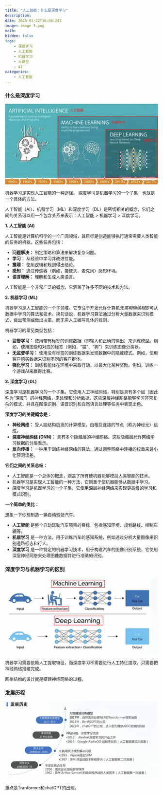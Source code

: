 ```yaml
---
title: "人工智能：什么是深度学习"
description: 
date: 2025-01-22T16:06:24Z
image: image-3.png
math: 
hidden: false
tags: 
    - 深度学习
    - 人工智能
    - 机器学习
    - 大模型
    - AI
categories:
    - 人工智能
---
```

### 什么是深度学习
![深度学习对比](image-3.png)

机器学习是实现人工智能的一种途径。
深度学习是机器学习的一个子集，也就是一个具体的方法。

人工智能（AI）、机器学习（ML）和深度学习（DL）是密切相关的概念，它们之间的关系可以用一个包含关系来表示：人工智能 > 机器学习 > 深度学习。

**1. 人工智能 (AI)**

人工智能是计算机科学的一个广阔领域，其目标是创造能够执行通常需要人类智能的任务的机器。这些任务包括：

- **问题解决：** 制定策略和算法来解决复杂问题。
- **学习：** 从经验中学习并改进性能。
- **推理：** 使用逻辑和规则得出结论。
- **感知：** 通过传感器（例如，摄像头、麦克风）感知环境。
- **语言理解：** 理解和生成人类语言。

人工智能是一个非常广泛的概念，它涵盖了许多不同的技术和方法。

**2. 机器学习 (ML)**

机器学习是人工智能的一个子领域。它专注于开发允许计算机*无需明确编程*即可从数据中学习的算法和技术。换句话说，机器学习算法通过分析大量数据来识别模式、做出预测或做出决策，而无需人工编写具体的规则。

机器学习的常见类型包括：

- **监督学习：** 使用带有标签的训练数据（即输入和正确的输出）来训练模型。例如，使用图像和对应的标签（例如，“猫”、“狗”）来训练图像分类器。
- **无监督学习：** 使用没有标签的训练数据来发现数据中的隐藏模式。例如，使用客户购买数据来识别不同的客户群体。
- **强化学习：** 训练智能体在环境中采取行动，以最大化某种奖励。例如，训练一个游戏AI来赢得比赛。

**3. 深度学习 (DL)**

深度学习是机器学习的一个子集。它使用人工神经网络，特别是具有多个层（因此称为“深度”）的神经网络，来处理和分析数据。这些深层神经网络能够学习非常复杂的模式，并且在图像识别、语音识别和自然语言处理等任务中表现出色。

**深度学习的关键概念是：**

- **神经网络：** 受人脑结构启发的计算模型，由相互连接的节点（称为神经元）组成。
- **深度神经网络 (DNN)：** 具有多个隐藏层的神经网络。这些隐藏层允许网络学习数据的分层表示。
- **反向传播：** 一种用于训练神经网络的算法，通过调整网络中连接的权重来最小化预测误差。

**它们之间的关系总结：**

- 人工智能是一个总体的概念，涵盖了所有使机器能够模拟人类智能的技术。
- 机器学习是实现人工智能的一种方法，它侧重于使机器能够从数据中学习。
- 深度学习是机器学习的一个子集，它使用深层神经网络来实现更高级的学习和模式识别。

**一个简单的类比：**

想象一下你想制造一辆自动驾驶汽车。

- **人工智能** 是整个自动驾驶汽车项目的目标，包括感知环境、规划路线、控制车辆等。
- **机器学习** 是一种方法，用于训练汽车的感知系统，例如通过分析大量图像来识别道路标志和行人。
- **深度学习** 是一种特定的机器学习技术，用于构建汽车的图像识别系统，它使用深层神经网络来处理图像数据并进行准确的识别。

### 深度学习与机器学习的区别

![深度学习与机器学习的区别](image.png)

机器学习需要依赖人工提取特征，而深度学习不需要进行人工特征提取，只需要把神经网络搭建完成。


网络结构的设计就是搭建神经网络的过程。

### 发展历程

![发展历程](image-4.png)

重点是Tranformer和chatGPT的出现。